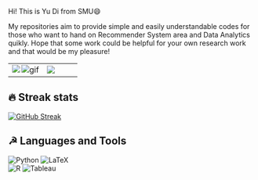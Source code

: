 <!-- ### <img src="https://media.giphy.com/media/hvRJCLFzcasrR4ia7z/giphy.gif" width="25px"> Hi, I'm Yu Di -->

Hi! This is Yu Di from SMU😄

My repositories aim to provide simple and easily understandable codes for those who want to hand on Recommender System area and Data Analytics quikly.
Hope that some work could be helpful for your own research work and that would be my pleasure!

<table>
<tr>
  <td width="50%">
    <img src="https://github-readme-stats.vercel.app/api?username=AmazingDD&show_icons=true&theme=vue&hide_border=true" />
    <img alt="gif" align="right" src="https://github-readme-stats.vercel.app/api/wakatime?username=amazingDD&hide_border=true"/>
  </td>
  <td width="50%">
   <img src="https://github-readme-stats.vercel.app/api/top-langs/?username=AmazingDD&hide_border=true" />
 </td>
</tr>
<table>
  
 ## 🔥 Streak stats
[![GitHub Streak](https://github-readme-streak-stats.herokuapp.com/?user=AmazingDD)](https://git.io/streak-stats)

 ## ☭ Languages and Tools
![Python](https://img.shields.io/badge/python-3670A0?style=for-the-badge&logo=python&logoColor=ffdd54) 
![LaTeX](https://img.shields.io/badge/latex-%23008080.svg?style=for-the-badge&logo=latex&logoColor=white) 	
![R](https://img.shields.io/badge/R-%23E34F26.svg?style=for-the-badge&logo=R&logoColor=white&color=00bfff) 
![Tableau](https://img.shields.io/badge/Tableau-%2311AB00.svg?style=for-the-badge&logo=Tableau&logoColor=white) 

<!--
**AmazingDD/AmazingDD** is a ✨ _special_ ✨ repository because its `README.md` (this file) appears on your GitHub profile.

Here are some ideas to get you started:

- 🔭 I’m currently working on ...
- 🌱 I’m currently learning ...
- 👯 I’m looking to collaborate on ...
- 🤔 I’m looking for help with ...
- 💬 Ask me about ...
-  ...
- 😄 Pronouns: ...
- ⚡ Fun fact: ...
-->

<!-- ### 📖 Publications: -->


<!-- ### 📫 How to reach me:

[![LinkedIN](https://img.shields.io/badge/LinkedIn-0077B5?style=for-the-badge&logo=linkedin&color=%23003140&logoColor=white)](https://www.linkedin.com/in/yudimars/)
 -->
